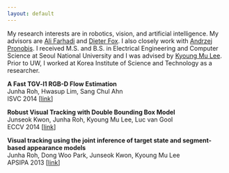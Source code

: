 ```yaml
---
layout: default
---
```


My research interests are in robotics, vision, and artificial intelligence. My advisors are [Ali Farhadi](https://homes.cs.washington.edu/~ali/) and [Dieter Fox](https://homes.cs.washington.edu/~fox/). I also closely work with [Andrzej Pronobis](https://www.pronobis.pro/). I received M.S. and B.S. in Electrical Engineering and Computer Science at Seoul National University and I was advised by [Kyoung Mu Lee](https://cv.snu.ac.kr/index.php/kmlee/). Prior to UW, I worked at Korea Institute of Science and Technology as a researcher.


**A Fast TGV-l1 RGB-D Flow Estimation**<br />
Junha Roh, Hwasup Lim, Sang Chul Ahn<br />
ISVC 2014 [[link](https://books.google.com/books?id=AcioBQAAQBAJ&pg=PA151&lpg=PA151&dq=A+Fast+TGV-l1+RGB-D+Flow+Estimation&source=bl&ots=aU_iAisyyo&sig=V2xqB7Sp60u8JjNRPOkx-cCF1bM&hl=en&sa=X&ved=0ahUKEwiO5qanw7PRAhVG1GMKHVn-CqUQ6AEIIzAC#v=onepage&q=A%20Fast%20TGV-l1%20RGB-D%20Flow%20Estimation&f=false)]<br />

**Robust Visual Tracking with Double Bounding Box Model**<br />
Junseok Kwon, Junha Roh, Kyoung Mu Lee, Luc van Gool<br />
ECCV 2014 [[link](https://link.springer.com/chapter/10.1007%2F978-3-319-10590-1_25)]<br />

**Visual tracking using the joint inference of target state and segment-based appearance models**<br />
Junha Roh, Dong Woo Park, Junseok Kwon, Kyoung Mu Lee<br />
APSIPA 2013 [[link](https://ieeexplore.ieee.org/document/6694177/?reload=true&tp=&arnumber=6694177)]<br />

